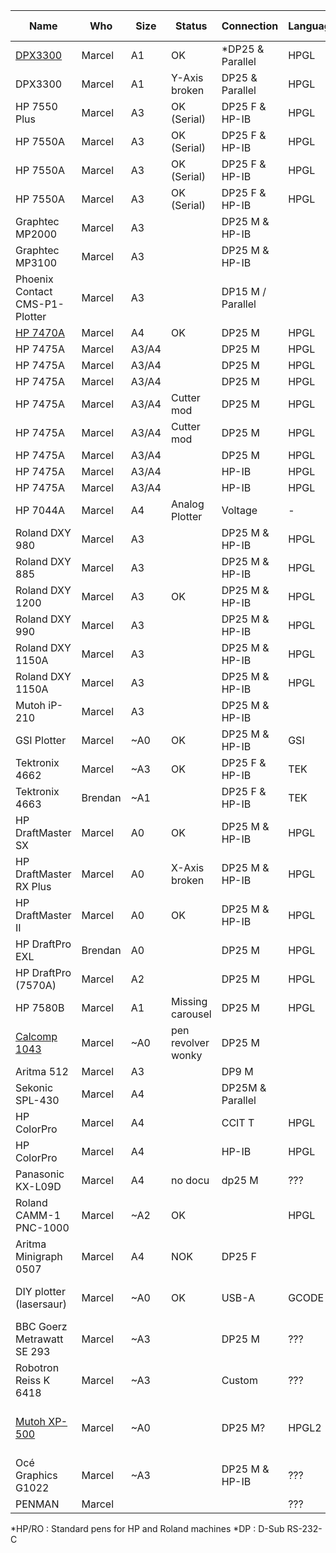| Name                           | Who     | Size  | Status             | Connection        | Language | Pen connection            | Pen count |
|--------------------------------|---------|-------|--------------------|-------------------|----------|---------------------------|-----------|
| [DPX3300](dpx3300.md)          | Marcel  | A1    | OK                 | *DP25 & Parallel  | HPGL     | *HP/RO                    | 8         |
| DPX3300                        | Marcel  | A1    | Y-Axis <br>broken  | DP25 & Parallel   | HPGL     | HP/RO                     | 8         |
| HP 7550 Plus                   | Marcel  | A3    | OK (Serial)        | DP25 F & HP-IB    | HPGL     | HP/RO                     | 8         |
| HP 7550A                       | Marcel  | A3    | OK (Serial)        | DP25 F & HP-IB    | HPGL     | HP/RO                     | 8         |
| HP 7550A                       | Marcel  | A3    | OK (Serial)        | DP25 F & HP-IB    | HPGL     | HP/RO                     | 8         |
| HP 7550A                       | Marcel  | A3    | OK (Serial)        | DP25 F & HP-IB    | HPGL     | HP/RO                     | 8         |
| Graphtec MP2000                | Marcel  | A3    |                    | DP25 M & HP-IB    |          |                           | 8         |
| Graphtec MP3100                | Marcel  | A3    |                    | DP25 M & HP-IB    |          |                           | 8         |
| Phoenix Contact CMS-P1-Plotter | Marcel  | A3    |                    | DP15 M / Parallel |          |                           | 4         |
| [HP 7470A](hp7470a.md)         | Marcel  | A4    | OK                 | DP25 M            | HPGL     |                           | 2         |
| HP 7475A                       | Marcel  | A3/A4 |                    | DP25 M            | HPGL     | HP/RO                     | 6         |
| HP 7475A                       | Marcel  | A3/A4 |                    | DP25 M            | HPGL     | HP/RO                     | 6         |
| HP 7475A                       | Marcel  | A3/A4 |                    | DP25 M            | HPGL     | HP/RO                     | 6         |
| HP 7475A                       | Marcel  | A3/A4 | Cutter mod         | DP25 M            | HPGL     | HP/RO                     | 6         |
| HP 7475A                       | Marcel  | A3/A4 | Cutter mod         | DP25 M            | HPGL     | HP/RO                     | 6         |
| HP 7475A                       | Marcel  | A3/A4 |                    | DP25 M            | HPGL     | HP/RO                     | 6         |
| HP 7475A                       | Marcel  | A3/A4 |                    | HP-IB             | HPGL     | HP/RO                     | 6         |
| HP 7475A                       | Marcel  | A3/A4 |                    | HP-IB             | HPGL     | HP/RO                     | 6         |
| HP 7044A                       | Marcel  | A4    | Analog Plotter     | Voltage           | -        | Unique pen                | 1         |
| Roland DXY 980                 | Marcel  | A3    |                    | DP25 M & HP-IB    | HPGL     | HP/RO                     | 8         |
| Roland DXY 885                 | Marcel  | A3    |                    | DP25 M & HP-IB    | HPGL     | HP/RO                     | 8         |
| Roland DXY 1200                | Marcel  | A3    | OK                 | DP25 M & HP-IB    | HPGL     | HP/RO                     | 8         |
| Roland DXY 990                 | Marcel  | A3    |                    | DP25 M & HP-IB    | HPGL     |                           | 8         |
| Roland DXY 1150A               | Marcel  | A3    |                    | DP25 M & HP-IB    | HPGL     |                           | 8         |
| Roland DXY 1150A               | Marcel  | A3    |                    | DP25 M & HP-IB    | HPGL     |                           | 8         |
| Mutoh iP-210                   | Marcel  | A3    |                    | DP25 M & HP-IB    |          | Mutoh Pens                | 8         |
| GSI Plotter                    | Marcel  | ~A0   | OK                 | DP25 M & HP-IB    | GSI      | GSI Adapter               | 1         |
| Tektronix 4662                 | Marcel  | ~A3   | OK                 | DP25 F & HP-IB    | TEK      | Rotring Isograph          | 1         |
| Tektronix 4663                 | Brendan | ~A1   |                    | DP25 F & HP-IB    | TEK      | Rotring Isograph          | 2         |
| HP DraftMaster SX              | Marcel  | A0    | OK                 | DP25 M & HP-IB    | HPGL     |                           | 8         |
| HP DraftMaster RX Plus         | Marcel  | A0    | X-Axis <br>broken  | DP25 M & HP-IB    | HPGL     |                           | 8         |
| HP DraftMaster II              | Marcel  | A0    | OK                 | DP25 M & HP-IB    | HPGL     |                           | 8         |
| HP DraftPro EXL                | Brendan | A0    |                    | DP25 M            | HPGL     | HP/RO                     | 8         |
| HP DraftPro (7570A)            | Marcel  | A2    |                    | DP25 M            | HPGL     | HP/RO                     | 8         |
| HP 7580B                       | Marcel  | A1    | Missing carousel   | DP25 M            | HPGL     | HP/RO                     | 8         |
| [Calcomp 1043](calcomp1043.md) | Marcel  | ~A0   | pen revolver wonky | DP25 M            |          | Calcomp pens              | 8         |
| Aritma 512                     | Marcel  | A3    |                    | DP9 M             |          | HP/RO                     | 8         |
| Sekonic SPL-430                | Marcel  | A4    |                    | DP25M & Parallel  |          |                           |           |
| HP ColorPro                    | Marcel  | A4    |                    | CCIT T            | HPGL     |                           | 6         |
| HP ColorPro                    | Marcel  | A4    |                    | HP-IB             | HPGL     |                           | 6         |
| Panasonic KX-L09D              | Marcel  | A4    | no docu            | dp25 M            | ???      |                           |           |
| Roland CAMM-1 PNC-1000         | Marcel  | ~A2   | OK                 |                   | HPGL     | HP/RO                     | 1         |
| Aritma Minigraph 0507          | Marcel  | A4    | NOK                | DP25 F            |          |                           | 1         |
| DIY plotter (lasersaur)        | Marcel  | ~A0   | OK                 | USB-A             | GCODE    | max diameter 23mm         | 1         |
| BBC Goerz Metrawatt SE 293     | Marcel  | ~A3   |                    | DP25 M            | ???      |                           | 8         |
| Robotron Reiss K 6418          | Marcel  | ~A3   |                    | Custom            | ???      |                           | 1         |
| [Mutoh XP-500](mutoh_xp500.md) | Marcel  | ~A0   |                    | DP25 M?           | HPGL2    | Mutoh Pens / Standard HP? | 8         |
| Océ Graphics G1022             | Marcel  | ~A3   |                    | DP25 M & HP-IB    | ???      | HP/RO                     | 6         |
| PENMAN                         | Marcel  |       |                    |                   | ???      | HP/RO                     | 3         |

*HP/RO  : Standard pens for HP and Roland machines
*DP     : D-Sub RS-232-C